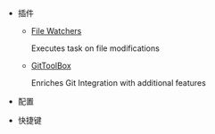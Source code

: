 


* 插件
	
	- [File Watchers](https://plugins.jetbrains.com/plugin/7177-file-watchers)
	
		Executes task on file modifications
		
	- [GitToolBox](https://plugins.jetbrains.com/plugin/7499-gittoolbox)
	
		Enriches Git Integration with additional features
		

* 配置


* 快捷键



